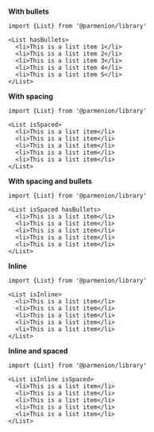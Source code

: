 **With bullets**

    import {List} from '@parmenion/library'

    <List hasBullets>
      <li>This is a list item 1</li>
      <li>This is a list item 2</li>
      <li>This is a list item 3</li>
      <li>This is a list item 4</li>
      <li>This is a list item 5</li>
    </List>

**With spacing**

    import {List} from '@parmenion/library'

    <List isSpaced>
      <li>This is a list item</li>
      <li>This is a list item</li>
      <li>This is a list item</li>
      <li>This is a list item</li>
      <li>This is a list item</li>
    </List>

**With spacing and bullets**

    import {List} from '@parmenion/library'

    <List isSpaced hasBullets>
      <li>This is a list item</li>
      <li>This is a list item</li>
      <li>This is a list item</li>
      <li>This is a list item</li>
      <li>This is a list item</li>
    </List>

**Inline**

    import {List} from '@parmenion/library'

    <List isInline>
      <li>This is a list item</li>
      <li>This is a list item</li>
      <li>This is a list item</li>
      <li>This is a list item</li>
      <li>This is a list item</li>
    </List>

**Inline and spaced**

    import {List} from '@parmenion/library'

    <List isInline isSpaced>
      <li>This is a list item</li>
      <li>This is a list item</li>
      <li>This is a list item</li>
      <li>This is a list item</li>
      <li>This is a list item</li>
    </List>
